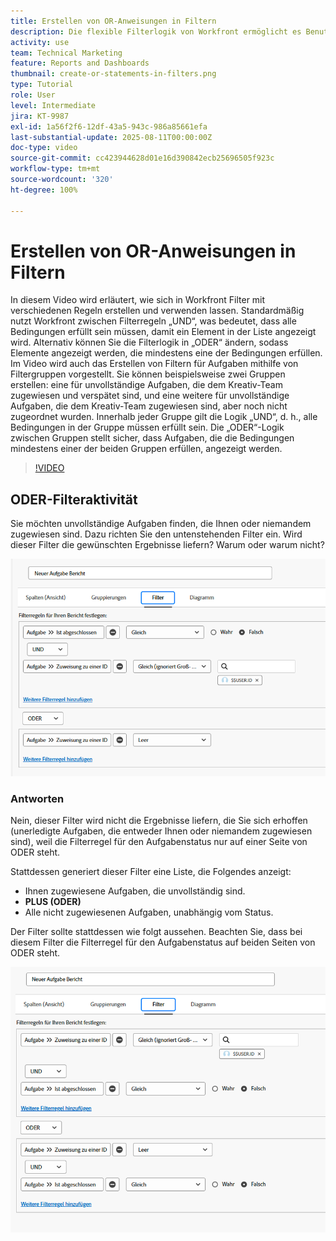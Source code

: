 ```yaml
---
title: Erstellen von OR-Anweisungen in Filtern
description: Die flexible Filterlogik von Workfront ermöglicht es Benutzenden, Berichtsansichten mithilfe von standardmäßigen „UND“-Regeln, optionalen „ODER“-Bedingungen und organisierten Filtergruppen für komplexe Kriterien zu verfeinern.
activity: use
team: Technical Marketing
feature: Reports and Dashboards
thumbnail: create-or-statements-in-filters.png
type: Tutorial
role: User
level: Intermediate
jira: KT-9987
exl-id: 1a56f2f6-12df-43a5-943c-986a85661efa
last-substantial-update: 2025-08-11T00:00:00Z
doc-type: video
source-git-commit: cc423944628d01e16d390842ecb25696505f923c
workflow-type: tm+mt
source-wordcount: '320'
ht-degree: 100%

---
```


# Erstellen von OR-Anweisungen in Filtern

In diesem Video wird erläutert, wie sich in Workfront Filter mit verschiedenen Regeln erstellen und verwenden lassen. Standardmäßig nutzt Workfront zwischen Filterregeln „UND“, was bedeutet, dass alle Bedingungen erfüllt sein müssen, damit ein Element in der Liste angezeigt wird.
Alternativ können Sie die Filterlogik in „ODER“ ändern, sodass Elemente angezeigt werden, die mindestens eine der Bedingungen erfüllen.
Im Video wird auch das Erstellen von Filtern für Aufgaben mithilfe von Filtergruppen vorgestellt. Sie können beispielsweise zwei Gruppen erstellen: eine für unvollständige Aufgaben, die dem Kreativ-Team zugewiesen und verspätet sind, und eine weitere für unvollständige Aufgaben, die dem Kreativ-Team zugewiesen sind, aber noch nicht zugeordnet wurden. Innerhalb jeder Gruppe gilt die Logik „UND“, d. h., alle Bedingungen in der Gruppe müssen erfüllt sein. Die „ODER“-Logik zwischen Gruppen stellt sicher, dass Aufgaben, die die Bedingungen mindestens einer der beiden Gruppen erfüllen, angezeigt werden.

>[!VIDEO](https://video.tv.adobe.com/v/3470702/?captions=ger&quality=12&learn=on&enablevpops=0)

## ODER-Filteraktivität

Sie möchten unvollständige Aufgaben finden, die Ihnen oder niemandem zugewiesen sind. Dazu richten Sie den untenstehenden Filter ein. Wird dieser Filter die gewünschten Ergebnisse liefern? Warum oder warum nicht?

![Bild einer falsch erstellten ODER-Anweisung in [!DNL Workfront]](assets/or-statement-your-turn-1.png)

### Antworten

Nein, dieser Filter wird nicht die Ergebnisse liefern, die Sie sich erhoffen (unerledigte Aufgaben, die entweder Ihnen oder niemandem zugewiesen sind), weil die Filterregel für den Aufgabenstatus nur auf einer Seite von ODER steht.

Stattdessen generiert dieser Filter eine Liste, die Folgendes anzeigt:

* Ihnen zugewiesene Aufgaben, die unvollständig sind.
* **PLUS (ODER)**
* Alle nicht zugewiesenen Aufgaben, unabhängig vom Status.

Der Filter sollte stattdessen wie folgt aussehen. Beachten Sie, dass bei diesem Filter die Filterregel für den Aufgabenstatus auf beiden Seiten von ODER steht.

![Bild einer ordnungsgemäß erstellten ODER-Anweisung in [!DNL Workfront]](assets/or-statement-your-turn-2.png)
